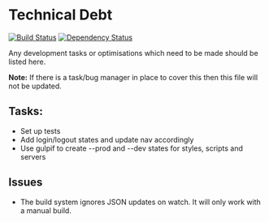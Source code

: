 # Technical Debt
[![Build Status](https://travis-ci.org/BBQDigital/esif.svg?branch=master)](https://travis-ci.org/BBQDigital/esif)
[![Dependency Status](https://gemnasium.com/BBQDigital/e-claims.svg)](https://gemnasium.com/BBQDigital/e-claims)

Any development tasks or optimisations which need to be made should be listed here.

**Note:** If there is a task/bug manager in place to cover this then this file will not be updated.

## Tasks:
- Set up tests
- Add login/logout states and update nav accordingly
- Use gulpif to create --prod and --dev states for styles, scripts and servers

## Issues
- The build system ignores JSON updates on watch. It will only work with a manual build.
